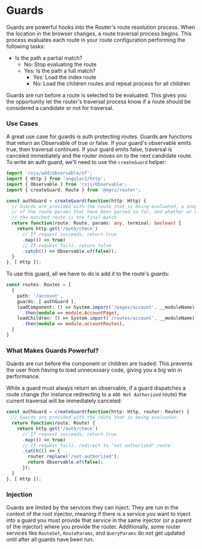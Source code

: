 # Guards
Guards are powerful hooks into the Router's route resolution process. When the location in the browser changes, a route traversal process begins. This process evaluates each route in your route configuration performing the following tasks:

* Is the path a partial match?
  * No: Stop evaluating the route
  * Yes: Is the path a full match?
    * Yes: Load the index route
    * No: Load the children routes and repeat process for all children

Guards are run before a route is selected to be evaluated. This gives you the opportunity let the router's traversal process know if a route should be considered a candidate or not for traversal.

### Use Cases
A great use case for guards is auth protecting routes. Guards are functions that return an Observable of true or false. If your guard's observable emits true, then traversal continues. If your guard emits false, traversal is canceled immediately and the router moves on to the next candidate route. To write an auth guard, we'll need to use the `createGuard` helper:

```ts
import 'rxjs/add/observable/of';
import { Http } from 'angular2/http';
import { Observable } from 'rxjs/Observable';
import { createGuard, Route } from '@ngrx/router';

const authGuard = createGuard(function(http: Http) {
  // Guards are provided with the route that is being evaluated, a snapshot
  // of the route params that have been parsed so far, and whether or not
  // the matched route is the final match
  return function(route: Route, params: any, terminal: boolean) {
    return http.get('/auth/check')
      // If request succeeds, return true
      .map(() => true)
      // If request fails, return false
      .catch(() => Observable.of(false));
  }
}, [ Http ]);
```

To use this guard, all we have to do is add it to the route's guards:

```ts
const routes: Routes = [
  {
    path: '/account',
    guards: [ authGuard ],
    loadComponent: () => System.import('/pages/account', __moduleName)
      .then(module => module.AccountPage),
    loadChildren: () => System.import('/routes/account', __moduleName))
      .then(module => module.accountRoutes),
  }
]
```

### What Makes Guards Powerful?
Guards are run before the component or children are loaded. This prevents the user from having to load unnecessary code, giving you a big win in performance.

While a guard must always return an observable, if a guard dispatches a route change (for instance redirecting to a `400 Not Authorized` route) the current traversal will be immediately canceled:

```ts
const authGuard = createGuard(function(http: Http, router: Router) {
  // Guards are provided with the route that is being evaluated:
  return function(route: Route) {
    return http.get('/auth/check')
      // If request succeeds, return true
      .map(() => true)
      // If request fails, redirect to "not authorized" route
      .catch(() => {
        router.replace('/not-authorized');
        return Observable.of(false);
      });
  }
}, [ Http ]);
```

### Injection
Guards are limited by the services they can inject. They are run in the context of the root injector, meaning if there is a service you want to inject into a guard you must provide that service in the same injector (or a parent of the injector) where you provide the router. Additionally, some router services like `RouteSet`, `RouteParams`, and `QueryParams` do not get updated until after all guards have been run.
